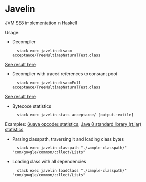 Javelin
=======
JVM SE8 implementation in Haskell

Usage:
* Decompiler

        stack exec javelin disasm acceptance/TreeMultimapNaturalTest.class
 [See result here](https://gist.github.com/antonlogvinenko/9a6dcc4dbabe0acef90df3a7f9fd7d0b)

* Decompiler with traced references to constant pool

        stack exec javelin disasmFull acceptance/TreeMultimapNaturalTest.class
 [See result here](https://gist.github.com/antonlogvinenko/cdc157a251efe965b9af2244ba41fcf6)

* Bytecode statistics

        stack exec javelin stats acceptance/ [output.textile]
 Examples: [Guava opcodes statistics](https://gist.github.com/antonlogvinenko/a9d8f813b4ceb4eebf1ebec598882f2a), [Java 8 standard library (rt.jar) statistics](https://gist.github.com/antonlogvinenko/e5461abdd1431c231a6a8e7734c04a05)

* Parsing classpath, traversing it and loading class bytes

        stack exec javelin classpath "./sample-classpath/" "com/google/common/collect/Lists"

* Loading class with all dependencies

        stack exec javelin loadClass "./sample-classpath/" "com/google/common/collect/Lists"
	
